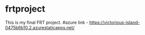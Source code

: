 # frtproject
This is my final FRT project.
#azure link - https://victorious-island-0475b6b10.2.azurestaticapps.net/
